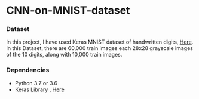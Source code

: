 # CNN-on-MNIST-dataset

### Dataset

In this project, I have used Keras MNIST dataset of handwritten digits, [Here](https://keras.io/datasets/#mnist-database-of-handwritten-digits). In this Dataset, there are 60,000 train images each 28x28 grayscale images of the 10 digits, along with 10,000 train images.

### Dependencies 
- Python 3.7 or 3.6
- Keras Library , [Here](https://pypi.org/project/Keras/)


